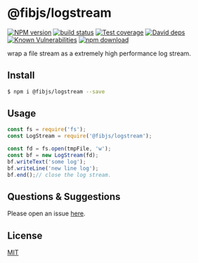 # @fibjs/logstream

[![NPM version][npm-image]][npm-url]
[![build status][travis-image]][travis-url]
[![Test coverage][codecov-image]][codecov-url]
[![David deps][david-image]][david-url]
[![Known Vulnerabilities][snyk-image]][snyk-url]
[![npm download][download-image]][download-url]

[npm-image]: https://img.shields.io/npm/v/@fibjs/logstream.svg?style=flat-square
[npm-url]: https://npmjs.org/package/@fibjs/logstream
[travis-image]: https://img.shields.io/travis/fibjs-modules/logstream.svg?style=flat-square
[travis-url]: https://travis-ci.org/fibjs-modules/logstream
[codecov-image]: https://img.shields.io/codecov/c/github/fibjs-modules/logstream.svg?style=flat-square
[codecov-url]: https://codecov.io/github/fibjs-modules/logstream?branch=master
[david-image]: https://img.shields.io/david/fibjs-modules/logstream.svg?style=flat-square
[david-url]: https://david-dm.org/fibjs-modules/logstream
[snyk-image]: https://snyk.io/test/npm/@fibjs/logstream/badge.svg?style=flat-square
[snyk-url]: https://snyk.io/test/npm/@fibjs/logstream
[download-image]: https://img.shields.io/npm/dm/@fibjs/logstream.svg?style=flat-square
[download-url]: https://npmjs.org/package/@fibjs/logstream

wrap a file stream as a extremely high performance log stream.

## Install

```bash
$ npm i @fibjs/logstream --save
```

## Usage

```js
const fs = require('fs');
const LogStream = require('@fibjs/logstream');

const fd = fs.open(tmpFile, 'w');
const bf = new LogStream(fd);
bf.writeText('some log');
bf.writeLine('new line log');
bf.end();// close the log stream.
```

## Questions & Suggestions

Please open an issue [here](https://github.com/fibjs-modules/logstream/issues).

## License

[MIT](LICENSE)